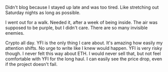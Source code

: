 Didn't blog because I stayed up late and was too tired. Like stretching out Saturday nights as long as possible.

I went out for a walk. Needed it, after a week of being inside. The air was supposed to be purple, but I didn't care. There are so many invisible enemies.

Crypto all day. YFI is the only thing I care about. It's amazing how easily my attention shifts. No urge to write like I knew would happen. YFI is very risky though. I never felt this way about ETH. I would never sell that, but not feel comfortable with YFI for the long haul. I can easily see the price drop, even if the project doesn't fail.

